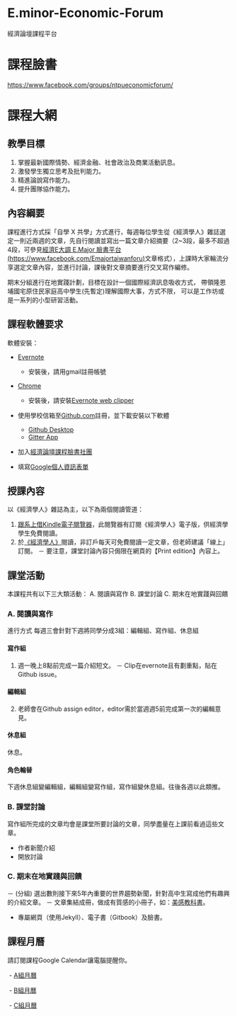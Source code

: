 # E.minor-Economic-Forum
經濟論壇課程平台

# 課程臉書
https://www.facebook.com/groups/ntpueconomicforum/

# 課程大網

## 教學目標

1. 掌握最新國際情勢、經濟金融、社會政治及商業活動訊息。
2. 激發學生獨立思考及批判能力。
3. 精進論說寫作能力。
4. 提升團隊協作能力。

## 內容綱要

課程進行方式採「自學 X 共學」方式進行，每週每位學生從《經濟學人》雜誌選定一則近兩週的文章，先自行閱讀並寫出一篇文章介紹摘要（2~3段，最多不超過4段，可參見[經濟E大調 E.Major 臉書平台(https://www.facebook.com/Emajortaiwanforu)](https://www.facebook.com/Emajortaiwanforu)文章格式），上課時大家輪流分享選定文章內容，並進行討論，課後對文章摘要進行交叉寫作編修。

期末分組進行在地實踐計劃，目標在設計一個國際經濟訊息吸收方式，
帶領隆恩埔國宅原住民家庭高中學生(先暫定)理解國際大事，方式不限，
可以是工作坊或是一系列的小型研習活動。

## 課程軟體要求

軟體安裝：
- [Evernote](https://evernote.com/)
  - 安裝後，請用gmail註冊帳號
- [Chrome](https://www.google.com/chrome/)
  - 安裝後，請安裝[Evernote web clipper](https://chrome.google.com/webstore/detail/evernote-web-clipper/pioclpoplcdbaefihamjohnefbikjilc?hl=en)
- 使用學校信箱至[Github.com](https://www.github.com)註冊，並下載安裝以下軟體
  - [Github Desktop](https://desktop.github.com/)
  - [Gitter App](https://gitter.im/apps)

- 加入[經濟論壇課程臉書社團](https://www.facebook.com/groups/ntpueconomicforum/)

- 填寫[Google個人資訊表單](https://docs.google.com/forms/d/e/1FAIpQLSfHcSbONiCfsNo0itQKj41GMR0fhwsEQ1bkuL6g6Fvp9v3ZLg/viewform?usp=pp_url&entry.790863412=106&entry.1020280629=1%EF%BC%88%E4%B8%8A%E5%AD%B8%E6%9C%9F%EF%BC%89&entry.1851815686=%E7%B6%93%E6%BF%9F%E8%AB%96%E5%A3%87%EF%BC%88%E4%B8%80%EF%BC%89Economic+Forum&entry.614103357&entry.2001747369&entry.1626775644&entry.1551101841&entry.1552485591)

## 授課內容
以《經濟學人》雜誌為主，以下為兩個閱讀管道：
1. [跟系上借Kindle電子閱覽器](http://www.ntpu.edu.tw/econ/news/news_more.php?id=218)，此閱覽器有訂閱《經濟學人》電子版，供經濟學學生免費閱讀。
2. 於[《經濟學人》](https://www.economist.com/)閱讀，非訂戶每天可免費閱讀一定文章，但老師建議「線上」訂閱。
  － 要注意，課堂討論內容只侷限在網頁的【Print edition】內容上。

## 課堂活動
本課程共有以下三大類活動：
A.  閱讀與寫作
B.  課堂討論
C.  期末在地實踐與回饋

### A. 閱讀與寫作
進行方式
每週三會針對下週將同學分成3組：編輯組、寫作組、休息組

#### 寫作組
1. 週一晚上8點前完成一篇介紹短文。
  － Clip在evernote且有劃重點，貼在Github issue。

#### 編輯組
2. 老師會在Github assign editor，editor需於當週週5前完成第一次的編輯意見。

#### 休息組
休息。

#### 角色輪替
下週休息組變編輯組，編輯組變寫作組，寫作組變休息組。往後各週以此類推。

### B. 課堂討論
寫作組所完成的文章均會是課堂所要討論的文章，同學盡量在上課前看過這些文章。

- 作者新聞介紹
- 開放討論

### C. 期末在地實踐與回饋
－ (分組) 選出數則接下來5年內重要的世界趨勢新聞，針對高中生寫成他們有趣興的介紹文章。
－ 文章集結成冊，做成有質感的小冊子，如：[美感教科書](https://www.flyingv.cc/projects/15219)。
- 專屬網頁（使用Jekyll）、電子書（Gitbook）及臉書。

## 課程月曆
請訂閱課程Google Calendar讓電腦提醒你。

  - [A組月曆](https://calendar.google.com/calendar/ical/gm.ntpu.edu.tw_eu09leqop0dag72klb03ks3jn8%40group.calendar.google.com/public/basic.ics)
  
  - [B組月曆](https://calendar.google.com/calendar/ical/gm.ntpu.edu.tw_7g4ra3i18q7s2680v0nfomuhj4%40group.calendar.google.com/public/basic.ics)  
  
  - [C組月曆](https://calendar.google.com/calendar/ical/gm.ntpu.edu.tw_8o9nosptbrj6ju16sn1e2b0f2g%40group.calendar.google.com/public/basic.ics)
 
